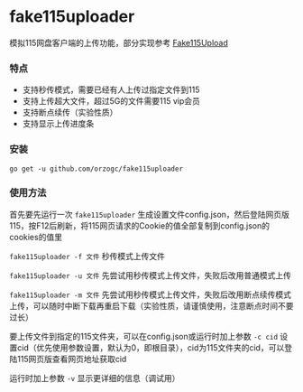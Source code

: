 # fake115uploader
模拟115网盘客户端的上传功能，部分实现参考 [Fake115Upload](https://github.com/T3rry7f/Fake115Upload)

### 特点
* 支持秒传模式，需要已经有人上传过指定文件到115
* 支持上传超大文件，超过5G的文件需要115 vip会员
* 支持断点续传（实验性质）
* 支持显示上传进度条

### 安装
`go get -u github.com/orzogc/fake115uploader`

### 使用方法
首先要先运行一次 `fake115uploader` 生成设置文件config.json，然后登陆网页版115，按F12后刷新，将115网页请求的Cookie的值全部复制到config.json的cookies的值里

`fake115uploader -f 文件` 秒传模式上传文件

`fake115uploader -u 文件` 先尝试用秒传模式上传文件，失败后改用普通模式上传

`fake115uploader -m 文件` 先尝试用秒传模式上传文件，失败后改用断点续传模式上传，可以随时中断下载再重启下载（实验性质，请谨慎使用，注意断点时间不要过长）

要上传文件到指定的115文件夹，可以在config.json或运行时加上参数 `-c cid` 设置cid（优先使用参数设置，默认为0，即根目录），cid为115文件夹的cid，可以登陆115网页版查看网页地址获取cid

运行时加上参数 `-v` 显示更详细的信息（调试用）
